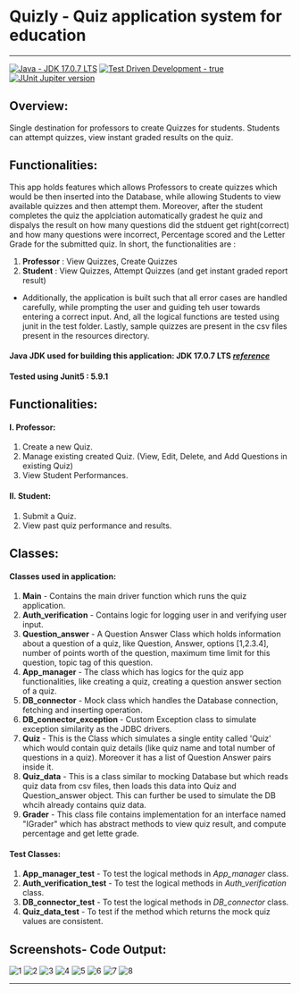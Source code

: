 # Quizly - Quiz application system for education

<hr>

[![Java - JDK 17.0.7 LTS](https://img.shields.io/static/v1?label=Java&message=JDK+17.0.7+LTS&color=%23007396)]()
[![Test Driven Development - true](https://img.shields.io/badge/Test_Driven_Development-true-2ea44f)]()
[![JUnit Jupiter version](https://img.shields.io/maven-central/v/org.junit.jupiter/junit-jupiter/5.9.1.svg?color=25a162&label=Jupiter)]()


## Overview:
Single destination for professors to create Quizzes for students. Students can attempt quizzes,
view instant graded results on the quiz.

## Functionalities:
This app holds features which allows Professors to create quizzes which would be then inserted into the Database, while allowing  Students to view available quizzes and then attempt them. Moreover, after the student completes the quiz the applciation automatically gradest he quiz and dispalys the result on how many questions did the stduent get right(correct) and how many questions were incorrect, Percentage scored and the Letter Grade for the submitted quiz.
In short, the functionalities are :
1. **Professor** : View Quizzes, Create Quizzes
2. **Student**   : View Quizzes, Attempt Quizzes (and get instant graded report result)

* Additionally, the application is built such that all error cases are handled carefully, while prompting the user and guiding teh user towards entering a correct input. And, all the logical functions are tested using junit in the test folder. Lastly, sample quizzes are present in the csv files present in the resources directory.

#### Java JDK used for building this application: JDK 17.0.7 LTS _[reference](https://www.oracle.com/ca-en/java/technologies/downloads/#java17)_
#### Tested using Junit5 : 5.9.1

## Functionalities:
#### I. Professor:
1. Create a new Quiz.
2. Manage existing created Quiz. (View, Edit, Delete, and Add Questions in existing Quiz)
3. View Student Performances.

#### II. Student:
1. Submit a Quiz.
2. View past quiz performance and results.

## Classes:
#### Classes used in application:
1. **Main** - Contains the main driver function which runs the quiz application. 
2. **Auth_verification** - Contains logic for logging user in and verifying user input.
3. **Question_answer** - A Question Answer Class which holds information about a question of a quiz, like Question, Answer, options [1,2.3.4], number of points worth of the question, maximum time limit for this question, topic tag of this question.  
4. **App_manager** - The class which has logics for the quiz app functionalities, like creating a quiz, creating a question answer section of a quiz. 
5. **DB_connector** - Mock class which handles the Database connection, fetching and inserting operation. 
6. **DB_connector_exception** - Custom Exception class to simulate exception similarity as the JDBC drivers. 
7. **Quiz** - This is the Class which simulates a single entity called 'Quiz' which would contain quiz details (like quiz name and total number of questions in a quiz). Moreover it has a list of Question Answer pairs inside it.
8. **Quiz_data** - This is a class similar to mocking Database but which reads quiz data from csv files, then loads this data into Quiz and Question_answer object. This can further be used to simulate the DB whcih already contains quiz data.
9. **Grader** - This class file contains implementation for an interface named "IGrader" which has abstract methods to view quiz result, and compute percentage and get lette grade.  

#### Test Classes:
1. **App_manager_test** - To test the logical methods in _App_manager_ class.
2. **Auth_verification_test** - To test the logical methods in _Auth_verification_ class.
3. **DB_connector_test** - To test the logical methods in _DB_connector_ class.
4. **Quiz_data_test** - To test if the method which returns the mock quiz values are consistent.
## Screenshots- Code Output:
![1](/images/quizly1.jpg?raw=true "1")
![2](/images/quizly2.jpg?raw=true "2")
![3](/images/quizly3.jpg?raw=true "3")
![4](/images/quizly4.jpg?raw=true "4")
![5](/images/student1.PNG?raw=true "5")
![6](/images/student2.PNG?raw=true "6")
![7](/images/student3.PNG?raw=true "7")
![8](/images/student4.PNG?raw=true "8")

<hr>
